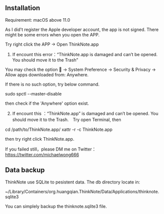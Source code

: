 ## Installation

Requirement:  macOS above 11.0

As I did't register the Apple developer account, the app is not signed. There might be some errors when you open the APP.

Try right click the APP -> Open ThinkNote.app

1. If encount this error：“ThinkNote.app is damaged and can’t be opened. You should move it to the Trash”

You may check the option   -> System Preference -> Security & Privacy -> Allow apps downloaded from:  Anywhere.

If there is no such option, try below command.

sudo spctl --master-disable

then check if the 'Anywhere' option exist.

2. If encount this ：“ThinkNote.app” is damaged and can’t be opened. You should move it to the Trash.　Try open Terminal, then 

cd /path/to/ThinkNote.app/
xattr -r -c ThinkNote.app

then try right click ThinkNote.app.

If you failed still，please DM me on Twitter：https://twitter.com/michaelwong666


## Data backup

ThinkNote use SQLite to pesistent data. The db directory locate in: 

~/Library/Containers/org.huangqian.ThinkNote/Data/Applications/thinknote.sqlite3

You can simplely backup the thinknote.sqlite3 file. 